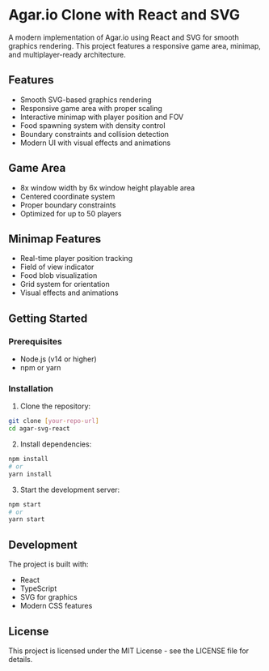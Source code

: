 # Agar.io Clone with React and SVG

A modern implementation of Agar.io using React and SVG for smooth graphics rendering. This project features a responsive game area, minimap, and multiplayer-ready architecture.

## Features

- Smooth SVG-based graphics rendering
- Responsive game area with proper scaling
- Interactive minimap with player position and FOV
- Food spawning system with density control
- Boundary constraints and collision detection
- Modern UI with visual effects and animations

## Game Area

- 8x window width by 6x window height playable area
- Centered coordinate system
- Proper boundary constraints
- Optimized for up to 50 players

## Minimap Features

- Real-time player position tracking
- Field of view indicator
- Food blob visualization
- Grid system for orientation
- Visual effects and animations

## Getting Started

### Prerequisites

- Node.js (v14 or higher)
- npm or yarn

### Installation

1. Clone the repository:
```bash
git clone [your-repo-url]
cd agar-svg-react
```

2. Install dependencies:
```bash
npm install
# or
yarn install
```

3. Start the development server:
```bash
npm start
# or
yarn start
```

## Development

The project is built with:
- React
- TypeScript
- SVG for graphics
- Modern CSS features

## License

This project is licensed under the MIT License - see the LICENSE file for details.
